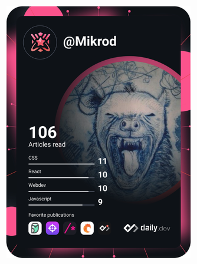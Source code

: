 <div align="center"><a href="https://app.daily.dev/Mikrod"><img src="https://github.com/Mikrodz/Mikrodz/blob/main/devcard.svg" width="500" alt="Miguel Rodriguez's Dev Card"/></a></div>

<!--
**Mikrodz/Mikrodz** is a ✨ _special_ ✨ repository because its `README.md` (this file) appears on your GitHub profile.

Here are some ideas to get you started:

- 🔭 I’m currently working on ...
- 🌱 I’m currently learning ...
- 👯 I’m looking to collaborate on ...
- 🤔 I’m looking for help with ...
- 💬 Ask me about ...
- 📫 How to reach me: ...
- 😄 Pronouns: ...
- ⚡ Fun fact: ...
-->
